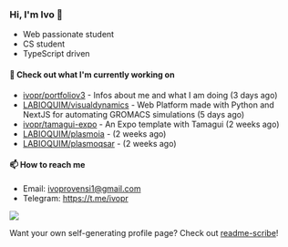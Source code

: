 ### Hi, I'm Ivo 👋

* Web passionate student
* CS student
* TypeScript driven

#### 👷 Check out what I'm currently working on

- [ivopr/portfoliov3](https://github.com/ivopr/portfoliov3) - Infos about me and what I am doing (3 days ago)
- [LABIOQUIM/visualdynamics](https://github.com/LABIOQUIM/visualdynamics) - Web Platform made with Python and NextJS for automating GROMACS simulations (5 days ago)
- [ivopr/tamagui-expo](https://github.com/ivopr/tamagui-expo) - An Expo template with Tamagui (2 weeks ago)
- [LABIOQUIM/plasmoia](https://github.com/LABIOQUIM/plasmoia) -  (2 weeks ago)
- [LABIOQUIM/plasmoqsar](https://github.com/LABIOQUIM/plasmoqsar) -  (2 weeks ago)

#### 📫 How to reach me

- Email: [ivoprovensi1@gmail.com](mailto://ivoprovensi1@gmail.com)
- Telegram: https://t.me/ivopr

![](https://github-readme-stats.vercel.app/api/top-langs/?username=ivopr&langs_count=10&layout=compact&theme=react&hide_border=true&bg_color=0D1117&title_color=5ce1e6&icon_color=5ce1e6)

Want your own self-generating profile page? Check out [readme-scribe](https://github.com/muesli/readme-scribe)!
